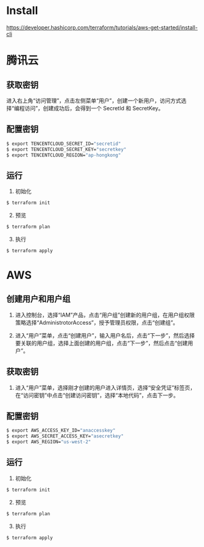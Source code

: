 # Install

https://developer.hashicorp.com/terraform/tutorials/aws-get-started/install-cli


# 腾讯云

## 获取密钥

进入右上角“访问管理”，点击左侧菜单“用户”，创建一个新用户，访问方式选择“编程访问”，创建成功后，会得到一个 SecretId 和 SecretKey。

## 配置密钥

```bash
$ export TENCENTCLOUD_SECRET_ID="secretid"
$ export TENCENTCLOUD_SECRET_KEY="secretkey"
$ export TENCENTCLOUD_REGION="ap-hongkong"
```

## 运行

1. 初始化

```bash
$ terraform init
```

2. 预览

```bash
$ terraform plan
```

3. 执行

```bash
$ terraform apply
```

# AWS

## 创建用户和用户组

1. 进入控制台，选择“IAM”产品，点击“用户组”创建新的用户组，在用户组权限策略选择“AdministrotorAccess”，授予管理员权限，点击“创建组”。

2. 进入“用户”菜单，点击“创建用户”，输入用户名后，点击“下一步”，然后选择要关联的用户组，选择上面创建的用户组，点击“下一步”，然后点击“创建用户”。

## 获取密钥

1. 进入“用户”菜单，选择刚才创建的用户进入详情页，选择“安全凭证”标签页，在“访问密钥”中点击“创建访问密钥”，选择“本地代码”，点击下一步。

## 配置密钥

```bash
$ export AWS_ACCESS_KEY_ID="anaccesskey"
$ export AWS_SECRET_ACCESS_KEY="asecretkey"
$ export AWS_REGION="us-west-2"
```

## 运行

1. 初始化

```bash
$ terraform init
```

2. 预览

```bash
$ terraform plan
```

3. 执行

```bash
$ terraform apply
```